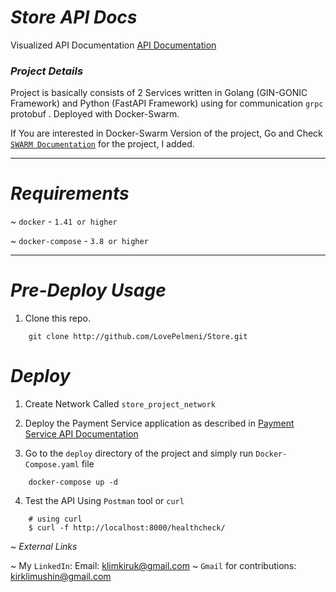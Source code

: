 # *Store API Docs*

Visualized API Documentation [API Documentation]("http://localhost:8000/swagger/")


### *Project Details*
  Project is basically consists of 2 Services written in Golang (GIN-GONIC Framework) and Python (FastAPI Framework) using for communication `grpc` protobuf . Deployed with Docker-Swarm.

  If You are interested in Docker-Swarm Version of the project, Go and Check [`SWARM Documentation`]("http://github.com/LovePelmeni/Store/blob/SWARM.md") for the project, I added.

---
# *Requirements*


~ `docker` - `1.41 or higher`

~ `docker-compose` - `3.8 or higher`

---

# *Pre-Deploy Usage*


1. Clone this repo.

```editorconfig
    git clone http://github.com/LovePelmeni/Store.git

```

# *Deploy*

1. Create Network Called `store_project_network`

2. Deploy the Payment Service application as described in [Payment Service API Documentation]("http://github.com/LovePelmeni/PaymentService.git")

3. Go to the `deploy` directory of the project and simply run `Docker-Compose.yaml` file

```editorconfig
    docker-compose up -d
```
4. Test the API Using `Postman` tool or `curl`

```editorconfig
    # using curl
    $ curl -f http://localhost:8000/healthcheck/
```

~ *External Links*


~ My `LinkedIn`: Email: klimkiruk@gmail.com 
~ `Gmail` for contributions: kirklimushin@gmail.com 
